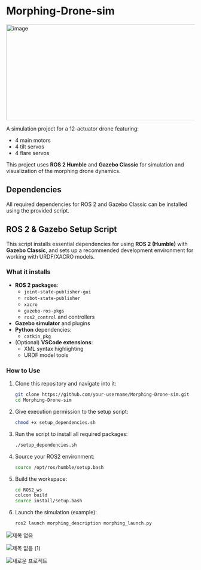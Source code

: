 # Morphing-Drone-sim
<img width="511" height="256" alt="image" src="https://github.com/user-attachments/assets/55a8721c-7364-496a-ad90-50fe4e10a01b" />

A simulation project for a 12-actuator drone featuring:
- 4 main motors
- 4 tilt servos
- 4 flare servos

This project uses **ROS 2 Humble** and **Gazebo Classic** for simulation and visualization of the morphing drone dynamics.

## Dependencies
All required dependencies for ROS 2 and Gazebo Classic can be installed using the provided script.


## ROS 2 & Gazebo Setup Script
This script installs essential dependencies for using **ROS 2 (Humble)** with **Gazebo Classic**, and sets up a recommended development environment for working with URDF/XACRO models.

### What it installs

- **ROS 2 packages**:
  - `joint-state-publisher-gui`
  - `robot-state-publisher`
  - `xacro`
  - `gazebo-ros-pkgs`
  - `ros2_control` and controllers
- **Gazebo simulator** and plugins
- **Python** dependencies:
  - `catkin_pkg`
- (Optional) **VSCode extensions**:
  - XML syntax highlighting
  - URDF model tools

### How to Use

1. Clone this repository and navigate into it:
   ```bash
   git clone https://github.com/your-username/Morphing-Drone-sim.git
   cd Morphing-Drone-sim
   ```
2. Give execution permission to the setup script:
   ```bash
   chmod +x setup_dependencies.sh
   ```
3. Run the script to install all required packages:
   ```bash
   ./setup_dependencies.sh
   ```
4. Source your ROS2 environment:

   ```bash
   source /opt/ros/humble/setup.bash
   ```
5. Build the workspace:
   ```bash
   cd ROS2_ws
   colcon build
   source install/setup.bash
   ```
6. Launch the simulation (example):
   ```bash
   ros2 launch morphing_description morphing_launch.py
   ```
![제목 없음](https://github.com/user-attachments/assets/3037f21c-05d4-496c-8fd8-ed92e114ae3a)


![제목 없음 (1)](https://github.com/user-attachments/assets/356a8263-5ce3-4ed8-8ce4-39aab4aa7461)


![새로운 프로젝트](https://github.com/user-attachments/assets/2aceca7f-54ab-496e-b35e-f2a901c88d0a)
